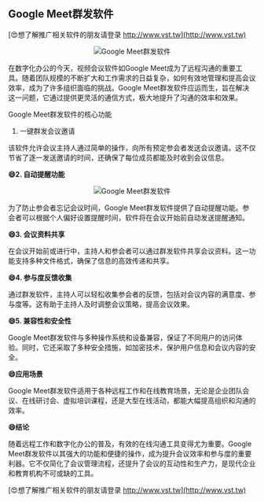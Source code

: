 ## **Google Meet群发软件**

[😍想了解推广相关软件的朋友请登录 http://www.vst.tw](http://www.vst.tw)

 <center><img src="https://vst.tw/MP4/tuiguang/png/4.png" alt="Google Meet群发软件"></center>

在数字化办公的今天，视频会议软件如Google Meet成为了远程沟通的重要工具。随着团队规模的不断扩大和工作需求的日益复杂，如何有效地管理和提高会议效率，成为了许多组织面临的挑战。Google Meet群发软件应运而生，旨在解决这一问题，它通过提供更灵活的通信方式，极大地提升了沟通的效率和效果。

Google Meet群发软件的核心功能
1. 一键群发会议邀请

该软件允许会议主持人通过简单的操作，向所有预定参会者发送会议邀请。这不仅节省了逐一发送邀请的时间，还确保了每位成员都能及时收到会议信息。

**😄2. 自动提醒功能**

 <center><img src="https://vst.tw/MP4/tuiguang/png/1.png" alt="Google Meet群发软件"></center>

为了防止参会者忘记会议时间，Google Meet群发软件提供了自动提醒功能。参会者可以根据个人偏好设置提醒时间，软件将在会议开始前自动发送提醒通知。

**😄3. 会议资料共享**

在会议开始前或进行中，主持人和参会者可以通过群发软件共享会议资料。这一功能支持多种文件格式，确保了信息的高效传递和共享。

**😄4. 参与度反馈收集**

通过群发软件，主持人可以轻松收集参会者的反馈，包括对会议内容的满意度、参与度等。这有助于主持人及时调整会议策略，提高会议效果。

**😄5. 兼容性和安全性**

Google Meet群发软件与多种操作系统和设备兼容，保证了不同用户的访问体验。同时，它还采取了多种安全措施，如加密技术，保护用户信息和会议内容的安全。

**😄应用场景**

Google Meet群发软件适用于各种远程工作和在线教育场景，无论是企业团队会议、在线研讨会、虚拟培训课程，还是大型在线活动，都能大幅提高组织和沟通的效率。

**😄结论**

随着远程工作和数字化办公的普及，有效的在线沟通工具变得尤为重要。Google Meet群发软件以其强大的功能和便捷的操作，成为提升会议效率和参与度的重要利器。它不仅简化了会议管理流程，还提升了会议的互动性和生产力，是现代企业和教育机构不可或缺的工具。

[😍想了解推广相关软件的朋友请登录 http://www.vst.tw](http://www.vst.tw)




